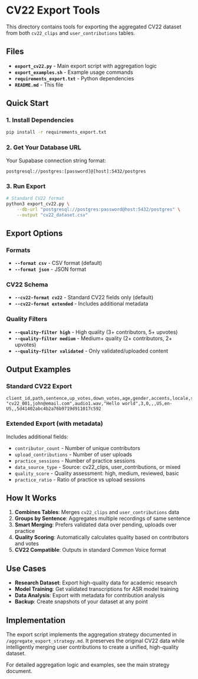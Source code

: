 # CV22 Export Tools

This directory contains tools for exporting the aggregated CV22 dataset from both `cv22_clips` and `user_contributions` tables.

## Files

- **`export_cv22.py`** - Main export script with aggregation logic
- **`export_examples.sh`** - Example usage commands  
- **`requirements_export.txt`** - Python dependencies
- **`README.md`** - This file

## Quick Start

### 1. Install Dependencies
```bash
pip install -r requirements_export.txt
```

### 2. Get Your Database URL
Your Supabase connection string format:
```
postgresql://postgres:[password]@[host]:5432/postgres
```

### 3. Run Export
```bash
# Standard CV22 format
python3 export_cv22.py \
    --db-url "postgresql://postgres:password@host:5432/postgres" \
    --output "cv22_dataset.csv"
```

## Export Options

### Formats
- **`--format csv`** - CSV format (default)
- **`--format json`** - JSON format

### CV22 Schema
- **`--cv22-format cv22`** - Standard CV22 fields only (default)
- **`--cv22-format extended`** - Includes additional metadata

### Quality Filters
- **`--quality-filter high`** - High quality (3+ contributors, 5+ upvotes)
- **`--quality-filter medium`** - Medium+ quality (2+ contributors, 2+ upvotes)  
- **`--quality-filter validated`** - Only validated/uploaded content

## Output Examples

### Standard CV22 Export
```csv
client_id,path,sentence,up_votes,down_votes,age,gender,accents,locale,segment,sentence_id
"cv22_001,john@email.com",audio1.wav,"Hello world",3,0,,,US,en-US,,5d41402abc4b2a76b9719d911017c592
```

### Extended Export (with metadata)
Includes additional fields:
- `contributor_count` - Number of unique contributors
- `upload_contributions` - Number of user uploads
- `practice_sessions` - Number of practice sessions
- `data_source_type` - Source: cv22_clips, user_contributions, or mixed
- `quality_score` - Quality assessment: high, medium, reviewed, basic
- `practice_ratio` - Ratio of practice vs upload sessions

## How It Works

1. **Combines Tables**: Merges `cv22_clips` and `user_contributions` data
2. **Groups by Sentence**: Aggregates multiple recordings of same sentence
3. **Smart Merging**: Prefers validated data over pending, uploads over practice
4. **Quality Scoring**: Automatically calculates quality based on contributors and votes
5. **CV22 Compatible**: Outputs in standard Common Voice format

## Use Cases

- **Research Dataset**: Export high-quality data for academic research
- **Model Training**: Get validated transcriptions for ASR model training  
- **Data Analysis**: Export with metadata for contribution analysis
- **Backup**: Create snapshots of your dataset at any point

## Implementation

The export script implements the aggregation strategy documented in `/aggregate_export_strategy.md`. It preserves the original CV22 data while intelligently merging user contributions to create a unified, high-quality dataset.

For detailed aggregation logic and examples, see the main strategy document.